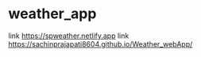 # weather_app
link https://spweather.netlify.app
link 
https://sachinprajapati8604.github.io/Weather_webApp/
